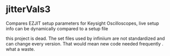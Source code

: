 # jitterVals3
Compares EZJIT setup parameters for Keysight Oscilloscopes, live setup info can be dynamically compared to a setup file

this project is dead. The set files used by infiniium are not standardized and can change every version. That would mean new code needed frequently . what a waste. 
